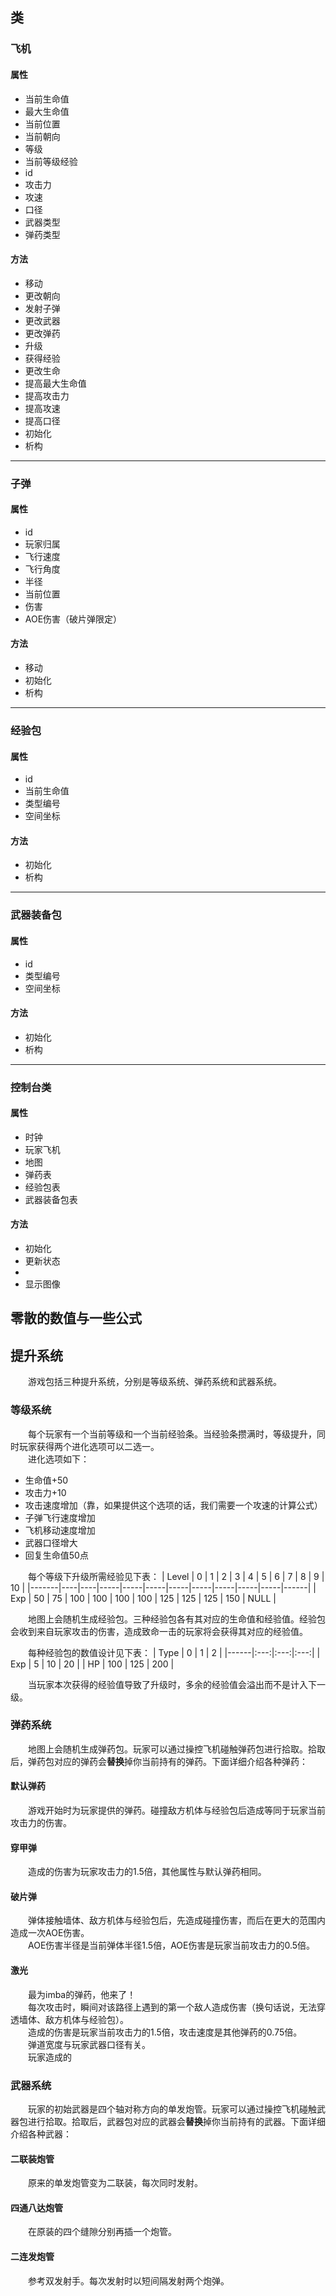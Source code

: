 ## 类

### 飞机
#### 属性
- 当前生命值 
- 最大生命值
- 当前位置
- 当前朝向
- 等级
- 当前等级经验
- id
- 攻击力
- 攻速
- 口径
- 武器类型
- 弹药类型

#### 方法
- 移动
- 更改朝向
- 发射子弹
- 更改武器
- 更改弹药
- 升级
- 获得经验
- 更改生命
- 提高最大生命值
- 提高攻击力
- 提高攻速
- 提高口径
- 初始化
- 析构

---

### 子弹
#### 属性
- id
- 玩家归属
- 飞行速度
- 飞行角度
- 半径
- 当前位置
- 伤害
- AOE伤害（破片弹限定）
#### 方法
- 移动
- 初始化
- 析构

---

### 经验包
#### 属性
- id
- 当前生命值
- 类型编号
- 空间坐标
#### 方法
- 初始化
- 析构

---

### 武器装备包
#### 属性
- id
- 类型编号
- 空间坐标
#### 方法
- 初始化
- 析构

---

### 控制台类
#### 属性
- 时钟
- 玩家飞机
- 地图
- 弹药表
- 经验包表
- 武器装备包表
#### 方法
- 初始化
- 更新状态
- 
- 显示图像

## 零散的数值与一些公式

### 

## 提升系统

&emsp;&emsp;游戏包括三种提升系统，分别是等级系统、弹药系统和武器系统。

### 等级系统

&emsp;&emsp;每个玩家有一个当前等级和一个当前经验条。当经验条攒满时，等级提升，同时玩家获得两个进化选项可以二选一。  
&emsp;&emsp;进化选项如下：

- 生命值+50
- 攻击力+10
- 攻击速度增加（靠，如果提供这个选项的话，我们需要一个攻速的计算公式）
- 子弹飞行速度增加
- 飞机移动速度增加
- 武器口径增大
- 回复生命值50点

&emsp;&emsp;每个等级下升级所需经验见下表：
| Level | 0  | 1  | 2   | 3   | 4   | 5   | 6   | 7   | 8   | 9   | 10   |
|-------|----|----|-----|-----|-----|-----|-----|-----|-----|-----|------|
| Exp   | 50 | 75 | 100 | 100 | 100 | 100 | 125 | 125 | 125 | 150 | NULL |

&emsp;&emsp;地图上会随机生成经验包。三种经验包各有其对应的生命值和经验值。经验包会收到来自玩家攻击的伤害，造成致命一击的玩家将会获得其对应的经验值。

&emsp;&emsp;每种经验包的数值设计见下表：
| Type |  0  |  1  |  2  |
|------|:---:|:---:|:---:|
| Exp  |  5 |  10 |  20 |
| HP   | 100 | 125 | 200 |

&emsp;&emsp;当玩家本次获得的经验值导致了升级时，多余的经验值会溢出而不是计入下一级。


### 弹药系统

&emsp;&emsp;地图上会随机生成弹药包。玩家可以通过操控飞机碰触弹药包进行拾取。拾取后，弹药包对应的弹药会**替换**掉你当前持有的弹药。下面详细介绍各种弹药：

#### 默认弹药

&emsp;&emsp;游戏开始时为玩家提供的弹药。碰撞敌方机体与经验包后造成等同于玩家当前攻击力的伤害。

#### 穿甲弹

&emsp;&emsp;造成的伤害为玩家攻击力的1.5倍，其他属性与默认弹药相同。

#### 破片弹

&emsp;&emsp;弹体接触墙体、敌方机体与经验包后，先造成碰撞伤害，而后在更大的范围内造成一次AOE伤害。  
&emsp;&emsp;AOE伤害半径是当前弹体半径1.5倍，AOE伤害是玩家当前攻击力的0.5倍。

#### 激光

&emsp;&emsp;最为imba的弹药，他来了！  
&emsp;&emsp;每次攻击时，瞬间对该路径上遇到的第一个敌人造成伤害（换句话说，无法穿透墙体、敌方机体与经验包）。  
&emsp;&emsp;造成的伤害是玩家当前攻击力的1.5倍，攻击速度是其他弹药的0.75倍。  
&emsp;&emsp;弹道宽度与玩家武器口径有关。  
&emsp;&emsp;玩家造成的

### 武器系统

&emsp;&emsp;玩家的初始武器是四个轴对称方向的单发炮管。玩家可以通过操控飞机碰触武器包进行拾取。拾取后，武器包对应的武器会**替换**掉你当前持有的武器。下面详细介绍各种武器：

#### 二联装炮管

&emsp;&emsp;原来的单发炮管变为二联装，每次同时发射。

#### 四通八达炮管

&emsp;&emsp;在原装的四个缝隙分别再插一个炮管。

#### 二连发炮管

&emsp;&emsp;参考双发射手。每次发射时以短间隔发射两个炮弹。
